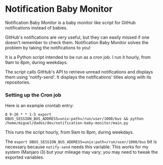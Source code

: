# Notification Baby Monitor

Notification Baby Monitor is a baby monitor like script for GitHub notifications instead of babies.



GitHub's notifications are very useful, but they can easily missed if one doesn't remember to check them. Notification Baby Monitor solves the problem by taking the notifications to you!

It is a Python script intended to be run as a cron job. I run it hourly, from 9am to 8pm, during weekdays.

The script calls GitHub's API to retrieve unread notifications and displays them using 'notify-send'. It displays the notifications' titles along with its repositories.


### Setting up the Cron job

Here is an example crontab entry:

`0 9-20 * * 1-5 export DBUS_SESSION_BUS_ADDRESS=unix:path=/run/user/1000/bus && python /home/miguel/dados/dev/notification-baby-monitor/main.py`

This runs the script hourly, from 9am to 8pm, during weekdays.

The `export DBUS_SESSION_BUS_ADDRESS=unix:path=/run/user/1000/bus` bit is necessary because `notify-send` needs this variable. This works for my system (Manjaro i3) but your mileage may vary; you may need to tweak the exported variables.
